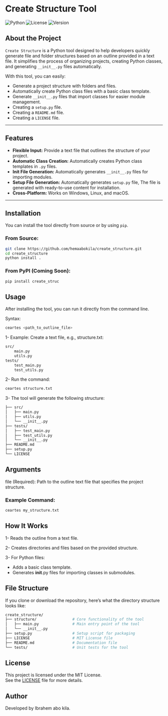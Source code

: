 # Create Structure Tool

![Python](https://img.shields.io/badge/Python-3.6%2B-blue)
![License](https://img.shields.io/badge/License-MIT-green)
![Version](https://img.shields.io/badge/Version-1.0.0-orange)

## About the Project

`Create Structure` is a Python tool designed to help developers quickly generate file and folder structures based on an outline provided in a text file. It simplifies the process of organizing projects, creating Python classes, and generating `__init__.py` files automatically.

With this tool, you can easily:
- Generate a project structure with folders and files.
- Automatically create Python class files with a basic class template.
- Generate `__init__.py` files that import classes for easier module management.
- Creating a `setup.py` file.
- Creating a `README.md` file.
- Creating a `LICENSE` file.

---

## Features

- **Flexible Input:** Provide a text file that outlines the structure of your project.
- **Automatic Class Creation:** Automatically creates Python class templates in `.py` files.
- **Init File Generation:** Automatically generates `__init__.py` files for importing modules.
- **Setup File Generation:** Automatically generates `setup.py` file, The file is generated with ready-to-use content for installation.
- **Cross-Platform:** Works on Windows, Linux, and macOS.

---

## Installation

You can install the tool directly from source or by using `pip`.

### From Source:
```bash
git clone https://github.com/hemaabokila/create_structure.git
cd create_structure
python install .
```
### From PyPI (Coming Soon):
```python
pip install create_struc
```
## Usage
After installing the tool, you can run it directly from the command line.

Syntax:
```bash
ceartes <path_to_outline_file>
```
1- Example:
Create a text file, e.g., structure.txt:
```bash
src/
    main.py
    utils.py
tests/
    test_main.py
    test_utils.py
```
2-  Run the command:
```bash
ceartes structure.txt
```
3- The tool will generate the following structure:
```bash
├── src/
│   ├── main.py
│   ├── utils.py
│   └── __init__.py
├── tests/
│   ├── test_main.py
│   ├── test_utils.py
│   └── __init__.py
├── README.md
├── setup.py
└── LICENSE
```
## Arguments
file (Required): Path to the outline text file that specifies the project structure.
### Example Command:
```bash
ceartes my_structure.txt
```
## How It Works
1- Reads the outline from a text file.

2- Creates directories and files based on the provided structure.

3- For Python files:
- Adds a basic class template.
- Generates __init__.py files for importing classes in submodules.
## File Structure
If you clone or download the repository, here’s what the directory structure looks like:
```bash
create_structure/
├── structure/                # Core functionality of the tool
│   ├── main.py               # Main entry point of the tool
│   └── __init__.py
├── setup.py                  # Setup script for packaging
├── LICENSE                   # MIT License file
├── README.md                 # Documentation file
└── tests/                    # Unit tests for the tool
```
## License

This project is licensed under the MIT License.  
See the [LICENSE](LICENSE) file for more details.

## Author
Developed by Ibrahem abo kila.

